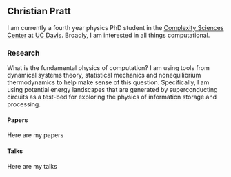 ## Christian Pratt

I am currently a fourth year physics PhD student in the [Complexity Sciences Center](https://csc.ucdavis.edu) at [UC Davis](https://www.ucdavis.edu). Broadly, I am interested in all things computational.

### Research

What is the fundamental physics of computation? I am using tools from dynamical systems theory, statistical mechanics and nonequilibrium thermodynamics to help make sense of this question. Specifically, I am using potential energy landscapes that are generated by superconducting circuits as a test-bed for exploring the physics of information storage and processing.

#### Papers

Here are my papers

#### Talks

Here are my talks
